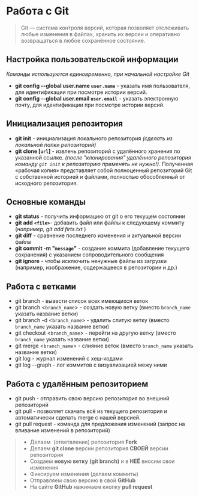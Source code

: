 # Работа с Git
>Git — система контроля версий, которая позволяет отслеживать любые изменения в файлах, хранить их версии и оперативно возвращаться в любое сохранённое состояние.


## Настройка пользовательской информации
*Команды используются единовременно, при начальной настройке Git*
* **git config --global user.name `user.name`** - указать имя пользователя, для идентификации при посмотре истории версий.
* **git config --global user.email `user.email`** - указать электронную почту, для идентификации при посмотре истории версий.

## Инициализация репозитория
* **git init** - инициализация локального репозитория *(сделать из локальной папки репозиторий)*
* **git clone [`url`]** - извлечь репозиторий с удалённого хранения по указанной ссылке. _(после "клонирования" удалённого репозитория команду `git init` к репозиторию применять не нужно!)_. Полученная «рабочая копия» представляет собой полноценный репозиторий Git с собственной историей и файлами, полностью обособленный от исходного репозитория.

## Основные команды

* **git status** - получить информацию от git о его текущем состоянии
* **git add ``<file>``**- добавить файл или файлы к следующему коммиту (*например, git add firts.txt* ) 
* **git diff** - сравнение последнего изменения и актуальной версии файла
* **git commit -m "`message`"** - создание коммита (добавление текущего сохранения) c указанием сопроводительного сообщения
* **git ignore** - чтобы исключить ненужные файлы из загрузки (например, изображение, содержащееся в репозитории и др.)

## Работа с ветками

* git branch - вывести список всех имеющихся веток 
* git branch <`branch_name`> - создать новую ветку (вместо `branch_name` указать название ветки)
* git branch -d <`branch_name`> - удалить слитую ветку (вместо `branch_name` указать название ветки)
* git checkout <`branch_name`> - перейти на другую ветку (вместо `branch_name` указать название ветки)
* git merge <`branch_name`> - слияние веток (вместо `branch_name` указать название ветки)
* git log - журнал изменений с хеш-кодами
* git log --graph - лог коммитов с визуализацией межу ними


## Работа с удалённым репозиторием

* git push - отправить свою версию репозитория во внешний репозиторий
* git pull - позволяет скачать всё из текущего репозитория и автоматически сделать merge с нашей версией.
* git pull request - команда для предложения изменений (запрос на вливание изменений в репозиторий)
>* Делаем  (ответвление) репозитория **Fork** 
>* Делаем **git clone** версии репозитория **СВОЕЙ** версии репозитория
>* Создаем **новую ветку** **(git branch)** и в **НЕЁ** вносим свои изменения 
>* Фиксируем изменения (делаем коммиты) 
>* Отправляем свою версию в свой **GitHub** 
>* На сайте **GitHub** нажимаем кнопку **pull request**